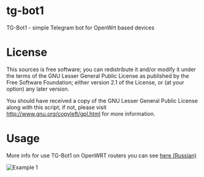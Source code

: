 tg-bot1
=======

TG-Bot1 - simple Telegram bot for OpenWrt based devices


License
=======

This sources is free software; you can redistribute it and/or modify it under the terms of
the GNU Lesser General Public License as published by the Free Software Foundation;
either version 2.1 of the License, or (at your option) any later version.

You should have received a copy of the GNU Lesser General Public License along with this
script; if not, please visit http://www.gnu.org/copyleft/gpl.html for more information.


Usage
=====

More info for use TG-Bot1 on OpenWRT routers you can see [here (Russian)](http://zftlab.org)

![Example 1](./example.png)